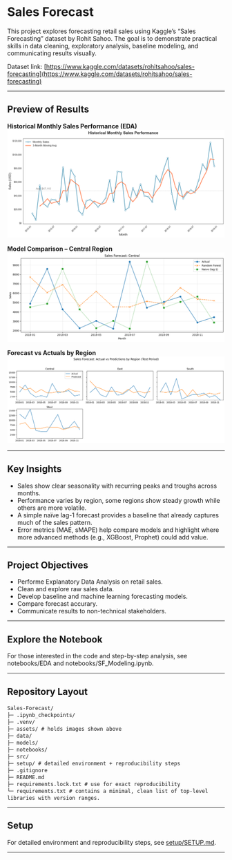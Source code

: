 # Sales Forecast

This project explores forecasting retail sales using Kaggle’s “Sales Forecasting” dataset by Rohit Sahoo. The goal is to demonstrate practical skills in data cleaning, exploratory analysis, baseline modeling, and communicating results visually.

Dataset link: [https://www.kaggle.com/datasets/rohitsahoo/sales-forecasting](https://www.kaggle.com/datasets/rohitsahoo/sales-forecasting)

---

## Preview of Results

**Historical Monthly Sales Performance (EDA)**
![EDA](assets/Historical%20Monthly%20Sales%20Performance%20-%20EDA.png)

**Model Comparison – Central Region**
![Model Comparison](assets/Model%20Comparison-%20Central%20Region.png)

**Forecast vs Actuals by Region**
![Forecast Regions](assets/forecast_regions.png)

---
## Key Insights

* Sales show clear seasonality with recurring peaks and troughs across months.
* Performance varies by region, some regions show steady growth while others are more volatile.
* A simple naïve lag-1 forecast provides a baseline that already captures much of the sales pattern.
* Error metrics (MAE, sMAPE) help compare models and highlight where more advanced methods (e.g., XGBoost, Prophet) could add value.

---

## Project Objectives

* Performe Explanatory Data Analysis on retail sales.
* Clean and explore raw sales data.
* Develop baseline and machine learning forecasting models.
* Compare forecast accurary.
* Communicate results to non-technical stakeholders.

---

## Explore the Notebook

For those interested in the code and step-by-step analysis, see
notebooks/EDA and notebooks/SF_Modeling.ipynb.

---

## Repository Layout

```
Sales-Forecast/
├─ .ipynb_checkpoints/
├─ .venv/
├─ assets/ # holds images shown above
├─ data/
├─ models/
├─ notebooks/
├─ src/
├─ setup/ # detailed environment + reproducibility steps
├─ .gitignore
├─ README.md
├─ requirements.lock.txt # use for exact reproducibility
└─ requirements.txt # contains a minimal, clean list of top-level libraries with version ranges.
```
---

## Setup
For detailed environment and reproducibility steps, see [setup/SETUP.md](setup/SETUP.md).

---

